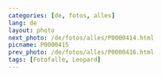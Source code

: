 ```yaml
---
categories: [de, fotos, alles]
lang: de
layout: photo
next_photo: /de/fotos/alles/P0000414.html
picname: P0000415
prev_photo: /de/fotos/alles/P0000416.html
tags: [Fotofalle, Leopard]
---
```

